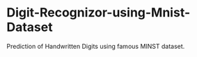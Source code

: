 # Digit-Recognizor-using-Mnist-Dataset

Prediction of Handwritten Digits using famous MINST dataset.
